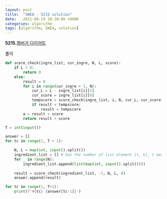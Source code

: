 ```yaml
---
layout: post
title:  "SWEA - 5215 solution"
date:   2021-08-19 18:30:00 +0900
categories: algorithm
tags: [algorithm, SWEA, solution]
---
```

**5215.**[햄버거 다이어트 ](https://swexpertacademy.com/main/code/problem/problemDetail.do?contestProbId=AWT-lPB6dHUDFAVT&categoryId=AWT-lPB6dHUDFAVT&categoryType=CODE&problemTitle=5215&orderBy=FIRST_REG_DATETIME&selectCodeLang=ALL&select-1=&pageSize=10&pageIndex=1)

풀이

```python
def score_check(ingre_list, cur_ingre, N, L, score):
    if L < 0:
        return 0
    else:
        result = 0
        for i in range(cur_ingre + 1, N):
            cur_L = L - ingre_list[i][1]
            cur_score = ingre_list[i][0]
            tempscore = score_check(ingre_list, i, N, cur_L, cur_score)
            if result < tempscore:
                result = tempscore
        a = result + score
        return result + score

T = int(input())

answer = []
for tc in range(1, T + 1):

    N, L = map(int, input().split())
    ingredient_list = [] # has the number of list element [t, k], t means score and k means calorie
    for _ in range(N):
        ingredient_list.append(list(map(int, input().split())))
    
    result = score_check(ingredient_list, -1, N, L, 0)
    answer.append(result)

for tc in range(1, T+1):
    print(f'#{tc} {answer[tc-1]}')
```

